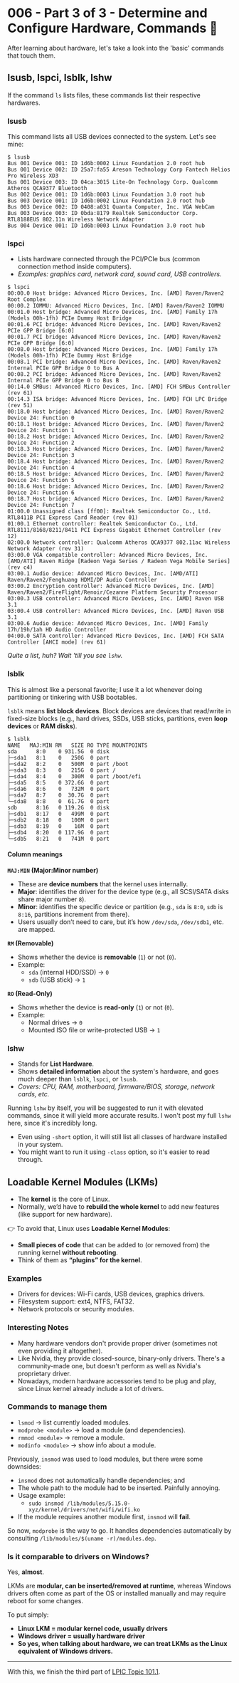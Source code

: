 # 006 - Part 3 of 3 - Determine and Configure Hardware, Commands 📣
After learning about hardware, let's take a look into the 'basic' commands that touch them.

## **lsusb, lspci, lsblk, lshw**
If the command `ls` lists files, these commands list their respective hardwares. 

### lsusb
This command lists all USB devices connected to the system. Let's see mine:
```
$ lsusb
Bus 001 Device 001: ID 1d6b:0002 Linux Foundation 2.0 root hub
Bus 001 Device 002: ID 25a7:fa55 Areson Technology Corp Fantech Helios Pro Wireless XD3 
Bus 001 Device 003: ID 04ca:3015 Lite-On Technology Corp. Qualcomm Atheros QCA9377 Bluetooth
Bus 002 Device 001: ID 1d6b:0003 Linux Foundation 3.0 root hub
Bus 003 Device 001: ID 1d6b:0002 Linux Foundation 2.0 root hub
Bus 003 Device 002: ID 0408:a031 Quanta Computer, Inc. VGA WebCam
Bus 003 Device 003: ID 0bda:8179 Realtek Semiconductor Corp. RTL8188EUS 802.11n Wireless Network Adapter
Bus 004 Device 001: ID 1d6b:0003 Linux Foundation 3.0 root hub
```

### lspci
- Lists hardware connected through the PCI/PCIe bus (common connection method inside computers).
- *Examples: graphics card, network card, sound card, USB controllers.*
```
$ lspci
00:00.0 Host bridge: Advanced Micro Devices, Inc. [AMD] Raven/Raven2 Root Complex
00:00.2 IOMMU: Advanced Micro Devices, Inc. [AMD] Raven/Raven2 IOMMU
00:01.0 Host bridge: Advanced Micro Devices, Inc. [AMD] Family 17h (Models 00h-1fh) PCIe Dummy Host Bridge
00:01.6 PCI bridge: Advanced Micro Devices, Inc. [AMD] Raven/Raven2 PCIe GPP Bridge [6:0]
00:01.7 PCI bridge: Advanced Micro Devices, Inc. [AMD] Raven/Raven2 PCIe GPP Bridge [6:0]
00:08.0 Host bridge: Advanced Micro Devices, Inc. [AMD] Family 17h (Models 00h-1fh) PCIe Dummy Host Bridge
00:08.1 PCI bridge: Advanced Micro Devices, Inc. [AMD] Raven/Raven2 Internal PCIe GPP Bridge 0 to Bus A
00:08.2 PCI bridge: Advanced Micro Devices, Inc. [AMD] Raven/Raven2 Internal PCIe GPP Bridge 0 to Bus B
00:14.0 SMBus: Advanced Micro Devices, Inc. [AMD] FCH SMBus Controller (rev 61)
00:14.3 ISA bridge: Advanced Micro Devices, Inc. [AMD] FCH LPC Bridge (rev 51)
00:18.0 Host bridge: Advanced Micro Devices, Inc. [AMD] Raven/Raven2 Device 24: Function 0
00:18.1 Host bridge: Advanced Micro Devices, Inc. [AMD] Raven/Raven2 Device 24: Function 1
00:18.2 Host bridge: Advanced Micro Devices, Inc. [AMD] Raven/Raven2 Device 24: Function 2
00:18.3 Host bridge: Advanced Micro Devices, Inc. [AMD] Raven/Raven2 Device 24: Function 3
00:18.4 Host bridge: Advanced Micro Devices, Inc. [AMD] Raven/Raven2 Device 24: Function 4
00:18.5 Host bridge: Advanced Micro Devices, Inc. [AMD] Raven/Raven2 Device 24: Function 5
00:18.6 Host bridge: Advanced Micro Devices, Inc. [AMD] Raven/Raven2 Device 24: Function 6
00:18.7 Host bridge: Advanced Micro Devices, Inc. [AMD] Raven/Raven2 Device 24: Function 7
01:00.0 Unassigned class [ff00]: Realtek Semiconductor Co., Ltd. RTL8411B PCI Express Card Reader (rev 01)
01:00.1 Ethernet controller: Realtek Semiconductor Co., Ltd. RTL8111/8168/8211/8411 PCI Express Gigabit Ethernet Controller (rev 12)
02:00.0 Network controller: Qualcomm Atheros QCA9377 802.11ac Wireless Network Adapter (rev 31)
03:00.0 VGA compatible controller: Advanced Micro Devices, Inc. [AMD/ATI] Raven Ridge [Radeon Vega Series / Radeon Vega Mobile Series] (rev c4)
03:00.1 Audio device: Advanced Micro Devices, Inc. [AMD/ATI] Raven/Raven2/Fenghuang HDMI/DP Audio Controller
03:00.2 Encryption controller: Advanced Micro Devices, Inc. [AMD] Raven/Raven2/FireFlight/Renoir/Cezanne Platform Security Processor
03:00.3 USB controller: Advanced Micro Devices, Inc. [AMD] Raven USB 3.1
03:00.4 USB controller: Advanced Micro Devices, Inc. [AMD] Raven USB 3.1
03:00.6 Audio device: Advanced Micro Devices, Inc. [AMD] Family 17h/19h/1ah HD Audio Controller
04:00.0 SATA controller: Advanced Micro Devices, Inc. [AMD] FCH SATA Controller [AHCI mode] (rev 61)
```
*Quite a list, huh? Wait 'till you see `lshw`.*

### lsblk
This is almost like a personal favorite; I use it a lot whenever doing partitioning or tinkering with USB bootables.

`lsblk` means **list block devices**. Block devices are devices that read/write in fixed-size blocks (e.g., hard drives, SSDs, USB sticks, partitions, even **loop devices** or **RAM disks**).
```
$ lsblk
NAME   MAJ:MIN RM   SIZE RO TYPE MOUNTPOINTS
sda      8:0    0 931.5G  0 disk 
├─sda1   8:1    0   250G  0 part 
├─sda2   8:2    0   500M  0 part /boot
├─sda3   8:3    0   215G  0 part /
├─sda4   8:4    0   300M  0 part /boot/efi
├─sda5   8:5    0 372.6G  0 part 
├─sda6   8:6    0   732M  0 part 
├─sda7   8:7    0  30.7G  0 part 
└─sda8   8:8    0  61.7G  0 part 
sdb      8:16   0 119.2G  0 disk 
├─sdb1   8:17   0   499M  0 part 
├─sdb2   8:18   0   100M  0 part 
├─sdb3   8:19   0    16M  0 part 
├─sdb4   8:20   0 117.9G  0 part 
└─sdb5   8:21   0   741M  0 part 
```

#### Column meanings
**`MAJ:MIN` (Major:Minor number)**
- These are **device numbers** that the kernel uses internally.
- **Major**: identifies the driver for the device type (e.g., all SCSI/SATA disks share major number `8`).
- **Minor**: identifies the specific device or partition (e.g., `sda` is `8:0`, `sdb` is `8:16`, partitions increment from there).
- Users usually don’t need to care, but it’s how `/dev/sda`, `/dev/sdb1`, etc. are mapped.

**`RM` (Removable)**
- Shows whether the device is **removable** (`1`) or not (`0`).
- Example:
    - `sda` (internal HDD/SSD) → `0`
    - `sdb` (USB stick) → `1`

**`RO` (Read-Only)**
- Shows whether the device is **read-only** (`1`) or not (`0`).
- Example:
    - Normal drives → `0`
    - Mounted ISO file or write-protected USB → `1`

### lshw
- Stands for **List Hardware**.
- Shows **detailed information** about the system's hardware, and goes much deeper than `lsblk`, `lspci`, or `lsusb`.
- *Covers: CPU, RAM, motherboard, firmware/BIOS, storage, network cards, etc.*

Running `lshw` by itself, you will be suggested to run it with elevated commands, since it will yield more accurate results. I won't post my full `lshw` here, since it's incredibly long. 
- Even using `-short` option, it will still list all classes of hardware installed in your system. 
- You might want to run it using `-class` option, so it's easier to read through.

##  Loadable Kernel Modules (LKMs)

- The **kernel** is the core of Linux.
- Normally, we’d have to **rebuild the whole kernel** to add new features (like support for new hardware).

👉 To avoid that, Linux uses **Loadable Kernel Modules**:
- **Small pieces of code** that can be added to (or removed from) the running kernel **without rebooting**.
- Think of them as **“plugins” for the kernel**.

### Examples
- Drivers for devices: Wi-Fi cards, USB devices, graphics drivers.
- Filesystem support: ext4, NTFS, FAT32.
- Network protocols or security modules.

### Interesting Notes
- Many hardware vendors don't provide proper driver (sometimes not even providing it altogether).
- Like Nvidia, they provide closed-source, binary-only drivers. There's a community-made one, but doesn't perform as well as Nvidia's proprietary driver.
- Nowadays, modern hardware accessories tend to be plug and play, since Linux kernel already include a lot of drivers.

### Commands to manage them
- `lsmod` → list currently loaded modules.
- `modprobe <module>` → load a module (and dependencies).
- `rmmod <module>` → remove a module.
- `modinfo <module>` → show info about a module.

Previously, `insmod` was used to load modules, but there were some downsides:
- `insmod` does not automatically handle dependencies; and
- The whole path to the module had to be inserted. Painfully annoying.
- Usage example:
	- `sudo insmod /lib/modules/5.15.0-xyz/kernel/drivers/net/wifi/wifi.ko`
- If the module requires another module first, `insmod` will **fail**.

So now, `modprobe` is the way to go. It handles dependencies automatically by consulting `/lib/modules/$(uname -r)/modules.dep`.

### Is it comparable to drivers on Windows?
Yes, **almost**. 

LKMs are **modular, can be inserted/removed at runtime**, whereas Windows drivers often come as part of the OS or installed manually and may require reboot for some changes.

To put simply:
- **Linux LKM = modular kernel code, usually drivers**    
- **Windows driver = usually hardware driver**
- **So yes, when talking about hardware, we can treat LKMs as the Linux equivalent of Windows drivers.**

---

With this, we finish the third part of [LPIC Topic 101.1](https://www.lpi.org/our-certifications/exam-101-102-objectives/#101.1_Determine_and_configure_hardware_settings).
